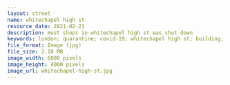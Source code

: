 ```yaml
---
layout: street
name: whitechapel high st
resource_date: 2021-02-21
description: most shops in whitechapel high st was shut down
keywords: london; quarantine; covid-19; whitechapel high st; building; street view
file_format: Image (jpg)
file_size: 2.18 MB
image_width: 6000 pixels
image_height: 4000 pixels
image_url: whitechapel-high-st.jpg
---
```

